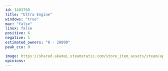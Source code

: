 ```yaml
---
id: 1403760
title: "Ultra Engine"
windows: "true"
mac: "false"
linux: false
positive: 6
negative: 1
estimated_owners: "0 - 20000"
peak_ccu: 0

image: https://shared.akamai.steamstatic.com/store_item_assets/steam/apps/1403760/header.jpg?t=1730130235
opinions:
---
```

